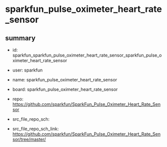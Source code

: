 # sparkfun_pulse_oximeter_heart_rate_sensor
 
## summary 
* id: sparkfun_sparkfun_pulse_oximeter_heart_rate_sensor_sparkfun_pulse_oximeter_heart_rate_sensor
* user: sparkfun
* name: sparkfun_pulse_oximeter_heart_rate_sensor
* board: sparkfun_pulse_oximeter_heart_rate_sensor
* repo: https://github.com/sparkfun/SparkFun_Pulse_Oximeter_Heart_Rate_Sensor



* src_file_repo_sch: 
* src_file_repo_sch_link: https://github.com/sparkfun/SparkFun_Pulse_Oximeter_Heart_Rate_Sensor/tree/master/




